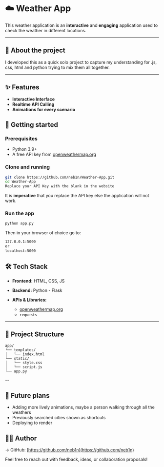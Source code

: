 # ☁️ Weather App

This weather application is an **interactive** and **engaging** application used to check the weather in different locations.

---

## 🧠 About the project

I developed this as a quick solo project to capture my understanding for .js, css, html and python trying to mix them all together.

---

## ✨ Features

  - **Interactive Interface**
  - **Realtime API Calling**
  - **Animations for every scenario**

## 🚀 Getting started

### Prerequisites

  - Python 3.9+
  - A free API key from [openweathermap.org](https://home.openweathermap.org/)

### Clone and running
```bash
git clone https://github.com/neb1n/Weather-App.git
cd Weather-App
Replace your API Key with the blank in the website
```

It is **imperative** that you replace the API key else the application will not work.

### Run the app
```bash
python app.py
```

Then in your browser of choice go to:
```bash
127.0.0.1:5000
or
localhost:5000
```

## 🛠️ Tech Stack

* **Frontend:** HTML, CSS, JS
* **Backend:** Python - Flask
* **APIs & Libraries:**

  * [openweathermap.org](https://home.openweathermap.org/)
  * `requests`

---

## 📂 Project Structure

```
app/
└── templates/
│   └── index.html
└── static/
│   └── style.css
│   └── script.js
└── app.py
```

-- 

## 📌 Future plans
* Adding more lively animations, maybe a person walking through all the weathers
* Previously searched cities shown as shortcuts
* Deploying to render

## 🙋‍♂️ Author

→ GitHub: [https://github.com/neb1n](https://github.com/neb1n)

Feel free to reach out with feedback, ideas, or collaboration proposals!

